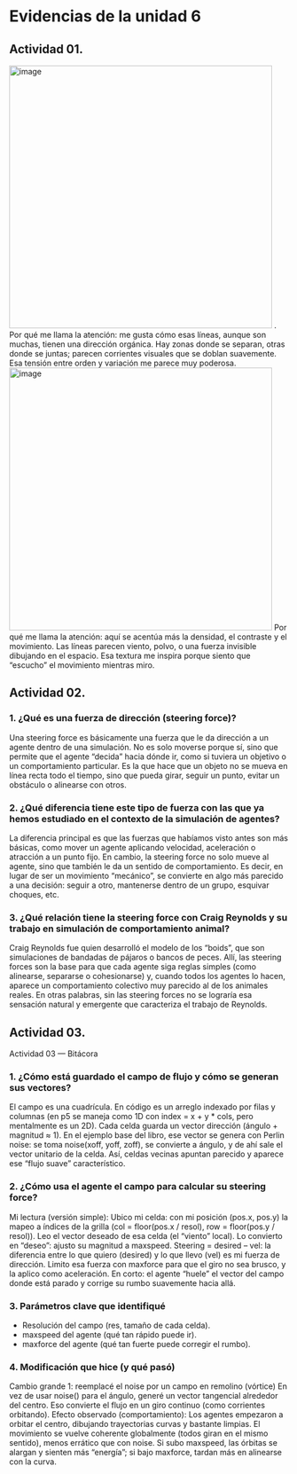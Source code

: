 # Evidencias de la unidad 6

## Actividad 01.
<img width="474" height="474" alt="image" src="https://github.com/user-attachments/assets/f14613e5-f3bd-46ba-aaa4-95655ec0684e" />
. Por qué me llama la atención: me gusta cómo esas líneas, aunque son muchas, tienen una dirección orgánica. Hay zonas donde se separan, otras donde se juntas; parecen corrientes visuales que se doblan suavemente. Esa tensión entre orden y variación me parece muy poderosa.

<img width="474" height="474" alt="image" src="https://github.com/user-attachments/assets/e8db6a53-9550-4d96-bb71-da2811b0338c" />
Por qué me llama la atención: aquí se acentúa más la densidad, el contraste y el movimiento. Las líneas parecen viento, polvo, o una fuerza invisible dibujando en el espacio. Esa textura me inspira porque siento que “escucho” el movimiento mientras miro.

## Actividad 02.

### 1. ¿Qué es una fuerza de dirección (steering force)?
Una steering force es básicamente una fuerza que le da dirección a un agente dentro de una simulación. No es solo moverse porque sí, sino que permite que el agente “decida” hacia dónde ir, como si tuviera un objetivo o un comportamiento particular. Es la que hace que un objeto no se mueva en línea recta todo el tiempo, sino que pueda girar, seguir un punto, evitar un obstáculo o alinearse con otros.

### 2. ¿Qué diferencia tiene este tipo de fuerza con las que ya hemos estudiado en el contexto de la simulación de agentes?
La diferencia principal es que las fuerzas que habíamos visto antes son más básicas, como mover un agente aplicando velocidad, aceleración o atracción a un punto fijo. En cambio, la steering force no solo mueve al agente, sino que también le da un sentido de comportamiento. Es decir, en lugar de ser un movimiento “mecánico”, se convierte en algo más parecido a una decisión: seguir a otro, mantenerse dentro de un grupo, esquivar choques, etc.

### 3. ¿Qué relación tiene la steering force con Craig Reynolds y su trabajo en simulación de comportamiento animal?
Craig Reynolds fue quien desarrolló el modelo de los “boids”, que son simulaciones de bandadas de pájaros o bancos de peces. Allí, las steering forces son la base para que cada agente siga reglas simples (como alinearse, separarse o cohesionarse) y, cuando todos los agentes lo hacen, aparece un comportamiento colectivo muy parecido al de los animales reales. En otras palabras, sin las steering forces no se lograría esa sensación natural y emergente que caracteriza el trabajo de Reynolds.

## Actividad 03. 
Actividad 03 — Bitácora
### 1. ¿Cómo está guardado el campo de flujo y cómo se generan sus vectores?
El campo es una cuadrícula. En código es un arreglo indexado por filas y columnas (en p5 se maneja como 1D con index = x + y * cols, pero mentalmente es un 2D).
Cada celda guarda un vector dirección (ángulo + magnitud ≈ 1).
En el ejemplo base del libro, ese vector se genera con Perlin noise: se toma noise(xoff, yoff, zoff), se convierte a ángulo, y de ahí sale el vector unitario de la celda. Así, celdas vecinas apuntan parecido y aparece ese “flujo suave” característico.

### 2. ¿Cómo usa el agente el campo para calcular su steering force?
Mi lectura (versión simple):
Ubico mi celda: con mi posición (pos.x, pos.y) la mapeo a índices de la grilla (col = floor(pos.x / resol), row = floor(pos.y / resol)).
Leo el vector deseado de esa celda (el “viento” local).
Lo convierto en “deseo”: ajusto su magnitud a maxspeed.
Steering = desired – vel: la diferencia entre lo que quiero (desired) y lo que llevo (vel) es mi fuerza de dirección.
Limito esa fuerza con maxforce para que el giro no sea brusco, y la aplico como aceleración.
En corto: el agente “huele” el vector del campo donde está parado y corrige su rumbo suavemente hacia allá.

### 3. Parámetros clave que identifiqué

- Resolución del campo (res, tamaño de cada celda).
- maxspeed del agente (qué tan rápido puede ir).
- maxforce del agente (qué tan fuerte puede corregir el rumbo).

### 4. Modificación que hice (y qué pasó)
Cambio grande 1: reemplacé el noise por un campo en remolino (vórtice)
En vez de usar noise() para el ángulo, generé un vector tangencial alrededor del centro. Eso convierte el flujo en un giro continuo (como corrientes orbitando).
Efecto observado (comportamiento):
Los agentes empezaron a orbitar el centro, dibujando trayectorias curvas y bastante limpias.
El movimiento se vuelve coherente globalmente (todos giran en el mismo sentido), menos errático que con noise.
Si subo maxspeed, las órbitas se alargan y sienten más “energía”; si bajo maxforce, tardan más en alinearse con la curva.








